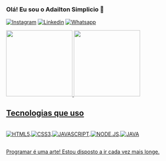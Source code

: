 ### Olá! Eu sou o Adailton Simplicio 👋
[![Instagram](https://img.shields.io/badge/Instagram-E4405F?style=for-the-badge&logo=instagram&logoColor=white)](https://www.instagram.com/adailtonsimplicioo/)
[![Linkedin](https://img.shields.io/badge/LinkedIn-0077B5?style=for-the-badge&logo=linkedin&logoColor=white)](https://www.linkedin.com/in/adailton-simpl%C3%ADcio-97749310a/)
[![Whatsapp](https://img.shields.io/badge/WhatsApp-25D366?style=for-the-badge&logo=whatsapp&logoColor=white)](https://api.whatsapp.com/send?phone=5582981115795&text=Ol%C3%A1%20Adailton%2C%20tudo%20bem%3F%20Eu%20vir%20seu%20perfil%20no%20Github.)

<div>
<a href="https://github.com/AdailtonSimplicio">
<img height="180em" src="https://github-readme-stats.vercel.app/api/top-langs/?username=AdailtonSimplicio&layout=compact&langs_count=7&theme=tokyonight"/>
<img height="180em"src="https://github-readme-stats.vercel.app/api?username=AdailtonSimplicio&show_icons=true&theme=tokyonight"/>
 </div>
 
## Tecnologias que uso

<div style="display: inline_block"><br/>
<img align="center" alt="HTML5"src="https://img.shields.io/badge/HTML5-E34F26?style=for-the-badge&logo=html5&logoColor=white"/>
<img align="center" alt="CSS3"src="https://img.shields.io/badge/CSS3-1572B6?style=for-the-badge&logo=css3&logoColor=white"/>
<img align="center" alt="JAVASCRIPT"src="https://img.shields.io/badge/JavaScript-323330?style=for-the-badge&logo=javascript&logoColor=F7DF1E"/>
<img align="center" alt="NODE.JS"src="https://img.shields.io/badge/Node.js-43853D?style=for-the-badge&logo=node.js&logoColor=white"/>
<img align="center" alt="JAVA"src="https://img.shields.io/badge/Java-ED8B00?style=for-the-badge&logo=java&logoColor=white"/>
</div><br/>

Programar é uma arte!
Estou disposto a ir cada vez mais longe. 
